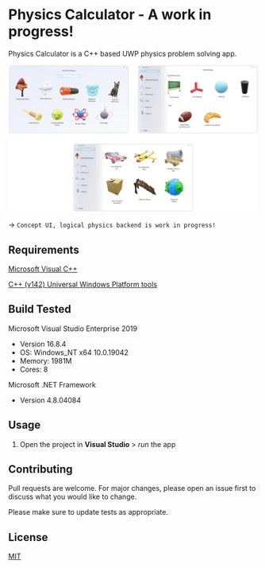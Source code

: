 # Physics Calculator - A work in progress!

Physics Calculator is a C++ based UWP physics problem solving app.

![](https://github.com/sabneet95/Physics-Calculator/blob/master/Physics.png)

→ `Concept UI, logical physics backend is work in progress!`

## Requirements
[Microsoft Visual C++](https://visualstudio.microsoft.com/downloads/)

[C++ (v142) Universal Windows Platform tools](https://devblogs.microsoft.com/cppblog/universal-windows-platform-development-with-c/)

## Build Tested

Microsoft Visual Studio Enterprise 2019
* Version 16.8.4
* OS: Windows_NT x64 10.0.19042
* Memory: 1981M
* Cores: 8

Microsoft .NET Framework
* Version 4.8.04084

## Usage

1)	Open the project in **Visual Studio** > _run_ the app

## Contributing

Pull requests are welcome. For major changes, please open an issue first to discuss what you would like to change.

Please make sure to update tests as appropriate.


## License
[MIT](https://choosealicense.com/licenses/mit/)
